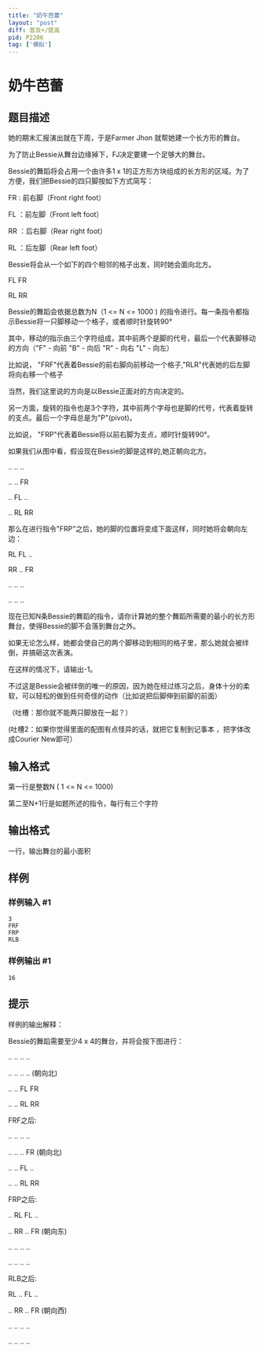 ```yaml
---
title: "奶牛芭蕾"
layout: "post"
diff: 普及+/提高
pid: P2206
tag: ['模拟']
---
```

# 奶牛芭蕾
## 题目描述

她的期末汇报演出就在下周，于是Farmer Jhon 就帮她建一个长方形的舞台。


为了防止Bessie从舞台边缘掉下，FJ决定要建一个足够大的舞台。


Bessie的舞蹈将会占用一个由许多1 x 1的正方形方块组成的长方形的区域。为了方便，我们把Bessie的四只脚按如下方式简写：


FR : 前右脚（Front right foot）


FL ：前左脚（Front left foot）


RR ：后右脚（Rear right foot）


RL ：后左脚（Rear left foot）


Bessie将会从一个如下的四个相邻的格子出发，同时她会面向北方。




FL FR

RL RR

Bessie的舞蹈会依据总数为N（1 <= N <= 1000 ) 的指令进行。每一条指令都指示Bessie将一只脚移动一个格子，或者顺时针旋转90°


其中，移动的指示由三个字符组成，其中前两个是脚的代号，最后一个代表脚移动的方向（"F" - 向前 "B" - 向后 "R" - 向右 "L" - 向左）


比如说， "FRF"代表着Bessie的前右脚向前移动一个格子,"RLR"代表她的后左脚将向右移一个格子


当然，我们这里说的方向是以Bessie正面对的方向决定的。




另一方面，旋转的指令也是3个字符，其中前两个字母也是脚的代号，代表着旋转的支点。最后一个字母总是为"P"(pivot)。


比如说， "FRP"代表着Bessie将以前右脚为支点，顺时针旋转90°。


如果我们从图中看，假设现在Bessie的脚是这样的,她正朝向北方。


.. .. ..


.. .. FR


.. FL ..


.. RL RR



那么在进行指令"FRP"之后，她的脚的位置将变成下面这样，同时她将会朝向左边：


RL FL ..

RR .. FR


.. .. ..


.. .. ..




现在已知N条Bessie的舞蹈的指令，请你计算她的整个舞蹈所需要的最小的长方形舞台，使得Bessie的脚不会落到舞台之外。


如果无论怎么样，她都会使自己的两个脚移动到相同的格子里，那么她就会被绊倒，并搞砸这次表演。


在这样的情况下，请输出-1。


不过这是Bessie会被绊倒的唯一的原因，因为她在经过练习之后，身体十分的柔软，可以轻松的做到任何奇怪的动作（比如说把后脚伸到前脚的前面）


（吐槽：那你就不能两只脚放在一起？）


(吐槽2：如果你觉得里面的配图有点怪异的话，就把它复制到记事本 ，把字体改成Courier New即可）

## 输入格式

第一行是整数N ( 1 <= N <= 1000)

第二至N+1行是如题所述的指令，每行有三个字符

## 输出格式

一行，输出舞台的最小面积

## 样例

### 样例输入 #1
```
3
FRF
FRP
RLB
```
### 样例输出 #1
```
16
```
## 提示

样例的输出解释：

Bessie的舞蹈需要至少4 x 4的舞台，并将会按下图进行：


.. .. .. ..

.. .. .. .. (朝向北)

.. .. FL FR

.. .. RL RR


FRF之后:


.. .. .. ..

.. .. .. FR (朝向北)

.. .. FL ..

.. .. RL RR


FRP之后:


.. RL FL ..

.. RR .. FR (朝向东)

.. .. .. ..

.. .. .. ..


RLB之后:


RL .. FL ..

.. RR .. FR (朝向西)

.. .. .. ..

.. .. .. ..

